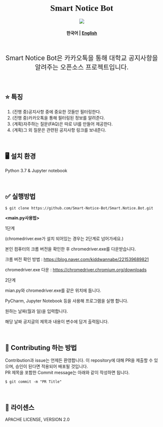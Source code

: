
<h1 align="center" style='font-family: palatino Linotype'> Smart Notice Bot</h1>
<p align="center">
    <a href ="https://github.com/Smart-Notice-Bot/Smart.Notice.Bot/blob/main/LICENSE">
        <img src="https://img.shields.io/badge/license-Apache--2.0-blue?style=plastic&link=https://github.com/Smart-Notice-Bot/Smart.Notice.Bot/blob/main/LICENSE">
    </a>
</p>
<h4 align="center">
    <p>
        <b>한국어</b> |
        <a href="https://github.com/Smart-Notice-Bot/Smart.Notice.Bot/blob/main/README_en.md">English</a>
    <p>
</h4>
<br>
<p align='center' style='font-size:150%'>Smart Notice Bot은 카카오톡을 통해 대학교 공지사항을 알려주는 오픈소스 프로젝트입니다. </p>

<br>



## :star: 특징
1. (진행 중)공지사항 중에 중요한 것들만 필터링한다.
2. (진행 중)카카오톡을 통해 필터링된 정보를 알려준다.
3. (계획)자주하는 질문(FAQ)은 따로 UI를 만들어 제공한다.
4. (계획)그 외 질문은 관련된 공지사항 링크를 보내준다.

<br>

## :desktop_computer: 설치 환경
Python 3.7 & Jupyter notebook

<br>

## :white_check_mark: 실행방법
```
$ git clone https://github.com/Smart-Notice-Bot/Smart.Notice.Bot.git
```

**<main.py사용법>**

1단계 

(chromedriver.exe가 설치 되어있는 경우는 2단계로 넘어가세요.)

본인 컴퓨터의 크롬 버전을 확인한 후 chromedriver.exe를 다운받습니다. 

크롬 버전 확인 방법 : https://blog.naver.com/kiddwannabe/221539689821

chromedriver.exe 다운 : https://chromedriver.chromium.org/downloads

2단계 

mian.py와 chromedriver.exe를 같은 위치에 둡니다.

PyCharm, Jupyter Notebook 등을 사용해 프로그램을 실행 합니다.

원하는 날짜(월과 일)을 입력합니다.

해당 날짜 공지글의 제목과 내용이 변수에 담겨 출력됩니다.

<br>

## :loudspeaker: Contributing 하는 방법 
Contribution과 issue는 언제든 환영합니다. 이 repository에 대해 PR을 제출할 수 있으며, 승인이 된다면 적용되어 배포될 것입니다.<br>
PR 제목을 포함한 Commit message는 아래와 같이 작성하면 됩니다.<br>
```
$ git commit -m "PR Title"
```


<br>

## :page_with_curl: 라이센스
APACHE LICENSE, VERSION 2.0



